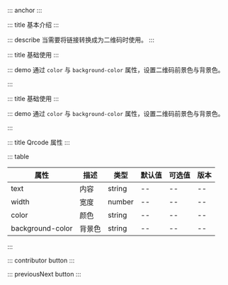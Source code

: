::: anchor
:::

::: title 基本介绍
:::

::: describe 当需要将链接转换成为二维码时使用。
:::

::: title 基础使用
:::

::: demo 通过 `color` 与 `background-color` 属性，设置二维码前景色与背景色。

<template>
  <lay-barcode value="6666" />
</template>

<script>
import { ref } from 'vue'

export default {
  setup() {

    return {
    }
  }
}
</script>

:::

::: title 基础使用
:::

::: demo 通过 `color` 与 `background-color` 属性，设置二维码前景色与背景色。

<template>
  <lay-barcode value="6666" lineColor="red" />
</template>

<script>
import { ref } from 'vue'

export default {
  setup() {

    return {
    }
  }
}
</script>

:::


::: title Qrcode 属性
:::

::: table

| 属性         | 描述     | 类型    | 默认值    | 可选值                             | 版本    |
| ------------ | -------- | ------- | --------- | ---------------------------------- | ------- |
| text         | 内容     | string  | --  | --  | --      |
| width        | 宽度     | number  | --        | --                    | --      |
| color        | 颜色     | string | --    | --                    | --      |
| background-color       | 背景色     | string | --    | --                      | --      |

:::

::: contributor button
:::

::: previousNext button
:::

